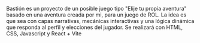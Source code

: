 Bastión es un proyecto de un posible juego tipo "Elije tu propia aventura" basado en una aventura creada por mi, para un juego de ROL. 
La idea es que sea con capas narrativas, mecánicas interactivas y una lógica dinámica que responda al perfil y elecciones del jugador.
Se realizará con HTML, CSS, Javascript y React + Vite
